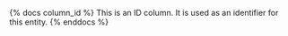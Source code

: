 {% docs column_id %}
This is an ID column. It is used as an identifier for this entity.
{% enddocs %}

